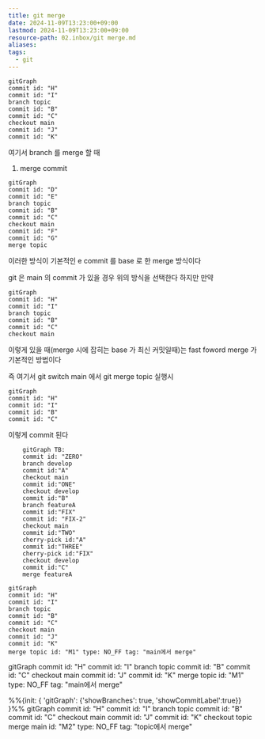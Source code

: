 ```yaml
---
title: git merge
date: 2024-11-09T13:23:00+09:00
lastmod: 2024-11-09T13:23:00+09:00
resource-path: 02.inbox/git merge.md
aliases: 
tags:
  - git
---
```

```mermaid
gitGraph
commit id: "H"
commit id: "I"
branch topic
commit id: "B"
commit id: "C"
checkout main
commit id: "J"
commit id: "K"
```


여기서 branch 를 merge 할 때

1. merge commit
```mermaid
gitGraph
commit id: "D"
commit id: "E"
branch topic
commit id: "B"
commit id: "C"
checkout main
commit id: "F"
commit id: "G"
merge topic
```
이러한 방식이 기본적인 e commit 를 base 로 한 merge 방식이다

git 은 main 의 commit 가 있을 경우 위의 방식을 선택한다
하지만 만약

```mermaid
gitGraph
commit id: "H"
commit id: "I"
branch topic
commit id: "B"
commit id: "C"
checkout main
```

이렇게 있을 때(merge 시에 잡히는 base 가 최신 커밋일때)는 fast foword merge 가 기본적인 방법이다

즉 여기서 git switch main 에서
git merge topic  실행시 

```mermaid
gitGraph
commit id: "H"
commit id: "I"
commit id: "B"
commit id: "C"
```

이렇게 commit 된다





















```mermaid
    gitGraph TB:
    commit id: "ZERO"
    branch develop
    commit id:"A"
    checkout main
    commit id:"ONE"
    checkout develop
    commit id:"B"
    branch featureA
    commit id:"FIX"
    commit id: "FIX-2"
    checkout main
    commit id:"TWO"
    cherry-pick id:"A"
    commit id:"THREE"
    cherry-pick id:"FIX"
    checkout develop
    commit id:"C"
    merge featureA
```




```mermaid
gitGraph
commit id: "H"
commit id: "I"
branch topic
commit id: "B"
commit id: "C"
checkout main
commit id: "J"
commit id: "K"
merge topic id: "M1" type: NO_FF tag: "main에서 merge"
```
gitGraph
   commit id: "H"
   commit id: "I"
   branch topic
   commit id: "B"
   commit id: "C"
   checkout main
   commit id: "J"
   commit id: "K"
   merge topic id: "M1" type: NO_FF tag: "main에서 merge"
   
   
%%{init: { 'gitGraph': {'showBranches': true, 'showCommitLabel':true}} }%%
gitGraph
   commit id: "H"
   commit id: "I"
   branch topic
   commit id: "B"
   commit id: "C"
   checkout main
   commit id: "J"
   commit id: "K"
   checkout topic
   merge main id: "M2" type: NO_FF tag: "topic에서 merge"